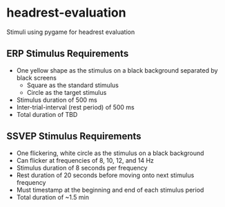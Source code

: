 # headrest-evaluation
Stimuli using pygame for headrest evaluation

## ERP Stimulus Requirements
* One yellow shape as the stimulus on a black background separated by black screens
    * Square as the standard stimulus
    * Circle as the target stimulus
* Stimulus duration of 500 ms
* Inter-trial-interval (rest period) of 500 ms
* Total duration of TBD

## SSVEP Stimulus Requirements
* One flickering, white circle as the stimulus on a black background
* Can flicker at frequencies of 8, 10, 12, and 14 Hz
* Stimulus duration of 8 seconds per frequency
* Rest duration of 20 seconds before moving onto next stimulus frequency
* Must timestamp at the beginning and end of each stimulus period
* Total duration of ~1.5 min
